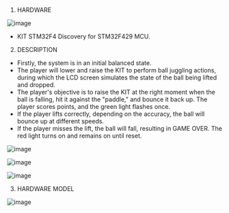 1. HARDWARE 

![image](https://github.com/Hung0355/PingPongGame/assets/75442180/f3998b9d-2527-417f-8a09-cb30738a0451)
- KIT STM32F4 Discovery for STM32F429 MCU.
2. DESCRIPTION
- Firstly, the system is in an initial balanced state.
- The player will lower and raise the KIT to perform ball juggling actions, during which the LCD screen simulates the state of the ball being lifted and dropped.
- The player's objective is to raise the KIT at the right moment when the ball is falling, hit it against the "paddle," and bounce it back up. The player scores points, and the green light flashes once.
- If the player lifts correctly, depending on the accuracy, the ball will bounce up at different speeds.
- If the player misses the lift, the ball will fall, resulting in GAME OVER. The red light turns on and remains on until reset.

![image](https://github.com/Hung0355/PingPongGame/assets/75442180/6b2db49d-2722-4a0d-a578-2c75c7dc307c)

![image](https://github.com/Hung0355/PingPongGame/assets/75442180/333d2299-9a61-41db-89cf-dfaab22dfcc5)

![image](https://github.com/Hung0355/PingPongGame/assets/75442180/07236569-e5f4-4718-b001-6e8cb24f282a)

3. HARDWARE MODEL

![image](https://github.com/Hung0355/PingPongGame/assets/75442180/9b10d50a-9d95-4577-b595-3861d05d8b7c)

